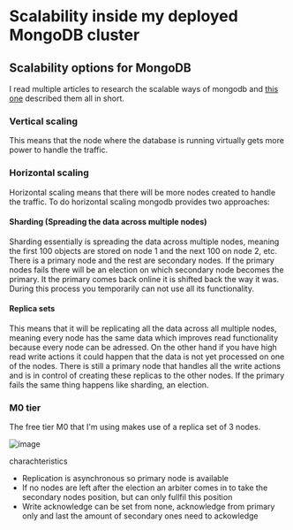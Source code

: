 # Scalability inside my deployed MongoDB cluster

## Scalability options for MongoDB
I read multiple articles to research the scalable ways of mongodb and [this one](https://www.mongodb.com/basics/scaling) described them all in short.

### Vertical scaling
This means that the node where the database is running virtually gets more power to handle the traffic.



### Horizontal scaling
Horizontal scaling means that there will be more nodes created to handle the traffic. To do horizontal scaling mongodb provides two approaches:

#### Sharding (Spreading the data across multiple nodes)
Sharding essentially is spreading the data across multiple nodes, meaning the first 100 objects are stored on node 1 and the next 100 on node 2, etc. There is a primary node and the rest are secondary nodes. If the primary nodes fails there will be an election on which secondary node becomes the primary. It the primary comes back online it is shifted back the way it was. During this process you temporarily can not use all its functionality. 


#### Replica sets
This means that it will be replicating all the data across all multiple nodes, meaning every node has the same data which improves read functionality because every node can be adressed. On the other hand if you have high read write actions it could happen that the data is not yet processed on one of the nodes. There is still a primary node that handles all the write actions and is in control of creating these replicas to the other nodes. If the primary fails the same thing happens like sharding, an election.


### M0 tier
The free tier M0 that I'm using makes use of a replica set of 3 nodes.

![image](https://github.com/Portfolio-Advanced-software/.github/assets/73555911/a2ee06cb-c550-4b25-9b3b-ee958f4dad9e)


charachteristics
- Replication is asynchronous so primary node is available
- If no nodes are left after the election an arbiter comes in to take the secondary nodes position, but can only fullfil this position
- Write acknowledge can be set from none, acknowledge from primary only and last the amount of secondary ones need to ackowledge 
